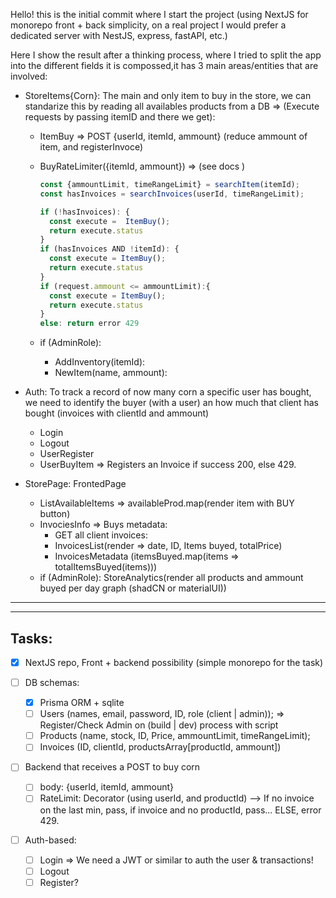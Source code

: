Hello! this is the initial commit where I start the project (using NextJS for monorepo front + back simplicity, on a real project I would prefer a dedicated server with NestJS, express, fastAPI, etc.)

Here I show the result after a thinking process, where I tried to split the app into the different fields it is compossed,it has 3 main areas/entities that are involved:

- StoreItems{Corn}: The main and only item to buy in the store, we can standarize this by reading all availables products from a DB => (Execute requests by passing itemID and there we get):

  - ItemBuy => POST {userId, itemId, ammount}
    (reduce ammount of item, and registerInvoce)
  - BuyRateLimiter({itemId, ammount}) => (see docs )

    ```Typescript
    const {ammountLimit, timeRangeLimit} = searchItem(itemId);
    const hasInvoices = searchInvoices(userId, timeRangeLimit);

    if (!hasInvoices): {
      const execute =  ItemBuy();
      return execute.status
    }
    if (hasInvoices AND !itemId): {
      const execute = ItemBuy();
      return execute.status
    }
    if (request.ammount <= ammountLimit):{
      const execute = ItemBuy();
      return execute.status
    }
    else: return error 429
    ```

  - if (AdminRole):
    - AddInventory(itemId):
    - NewItem(name, ammount):

- Auth: To track a record of now many corn a specific user has bought, we need to identify the buyer (with a user) an how much that client has bought (invoices with clientId and ammount)

  - Login
  - Logout
  - UserRegister
  - UserBuyItem => Registers an Invoice if success 200, else 429.

- StorePage: FrontedPage
  - ListAvailableItems => availableProd.map(render item with BUY button)
  - InvociesInfo => Buys metadata:
    - GET all client invoices:
    - InvoicesList(render => date, ID, Items buyed, totalPrice)
    - InvoicesMetadata (itemsBuyed.map(items => totalItemsBuyed(items)))
  - if (AdminRole): StoreAnalytics(render all products and ammount buyed per day graph (shadCN or materialUI))

---

---

## Tasks:

- [x] NextJS repo, Front + backend possibility (simple monorepo for the task)

- [ ] DB schemas:

  - [x] Prisma ORM + sqlite
  - [ ] Users (names, email, password, ID, role (client | admin)); => Register/Check Admin on (build | dev) process with script
  - [ ] Products (name, stock, ID, Price, ammountLimit, timeRangeLimit);
  - [ ] Invoices (ID, clientId, productsArray[productId, ammount])

- [ ] Backend that receives a POST to buy corn

  - [ ] body: {userId, itemId, ammount}
  - [ ] RateLimit: Decorator (using userId, and productId) --> If no invoice on the last min, pass, if invoice and no productId, pass... ELSE, error 429.

- [ ] Auth-based:
  - [ ] Login => We need a JWT or similar to auth the user & transactions!
  - [ ] Logout
  - [ ] Register?
